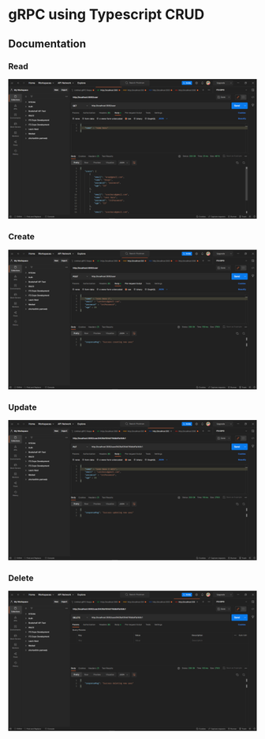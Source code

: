 # gRPC using Typescript CRUD

## Documentation

### Read
![check](img/get.png)

### Create
![check](img/post.png)

### Update
![check](img/put.png)

### Delete
![check](img/delete.png)
